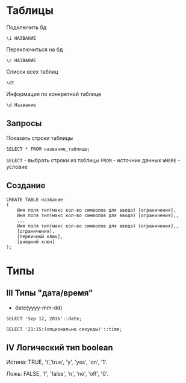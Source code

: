 
# Таблицы
Подключить бд
```
\i НАЗВАНИЕ
```

Переключиться на бд 
```
\c НАЗВАНИЕ
```
Список всех таблиц
 ```
 \dt
 ```
Информация по конкретной таблице
```
\d Название
```
## Запросы

Показать строки таблицы
```
SELECT * FROM название_таблицы;
```
`SELECT` - выбрать строки из таблицы
`FROM` - источник данных
`WHERE` - условие

## Создание
```
CREATE TABLE название
(
    Имя поля тип(макс кол-во символов для ввода) [ограничения],
    Имя поля тип(макс кол-во символов для ввода) [ограничения],,
    ...
    Имя поля тип(макс кол-во символов для ввода) [ограничения],,
    [ограничения],
    [первичный ключ],
    [внешний ключ]
);
 ```

# Типы


## III Типы "дата/время"
- date(yyyy-mm-dd)
```
SELECT 'Sep 12, 2016'::date;
```
```
SELECT '21:15:(опционально секунды)'::time;
```
## IV Логический тип boolean
Истина: TRUE, 't','true', 'y', 'yes', 'on', '1'.

Ложь: FALSE, 'f', 'false', 'n', 'no', 'off', '0'.

